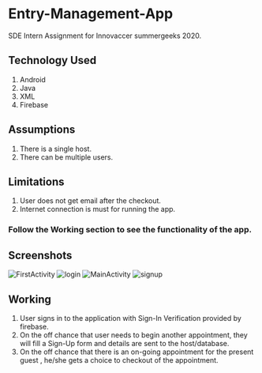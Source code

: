 # Entry-Management-App
SDE Intern Assignment for Innovaccer summergeeks 2020. 

## Technology Used
1. Android
2. Java
3. XML
4. Firebase

## Assumptions
1. There is a single host.
2. There can be multiple users.

## Limitations
1. User does not get email after the checkout.
2. Internet connection is must for running the app.

### Follow the Working section to see the functionality of the app.

## Screenshots

![FirstActivity](https://user-images.githubusercontent.com/54973194/69902878-78cf8e80-13b8-11ea-87d9-34fcc24733d7.jpg)
![login](https://user-images.githubusercontent.com/54973194/69902050-35bced80-13af-11ea-8dee-3c6cea284316.jpg)
![MainActivity](https://user-images.githubusercontent.com/54973194/69902052-381f4780-13af-11ea-8278-a40269a533e7.jpg)
![signup](https://user-images.githubusercontent.com/54973194/69902053-3a81a180-13af-11ea-9948-24be2749fb3a.jpg)


## Working
1. User signs in to the application with Sign-In Verification provided by firebase. 
2. On the off chance that user needs to begin another appointment, they will fill a Sign-Up form and details are sent to the host/database.
3. On the off chance that there is an on-going appointment for the present guest , he/she gets a choice to checkout of the appointment.
